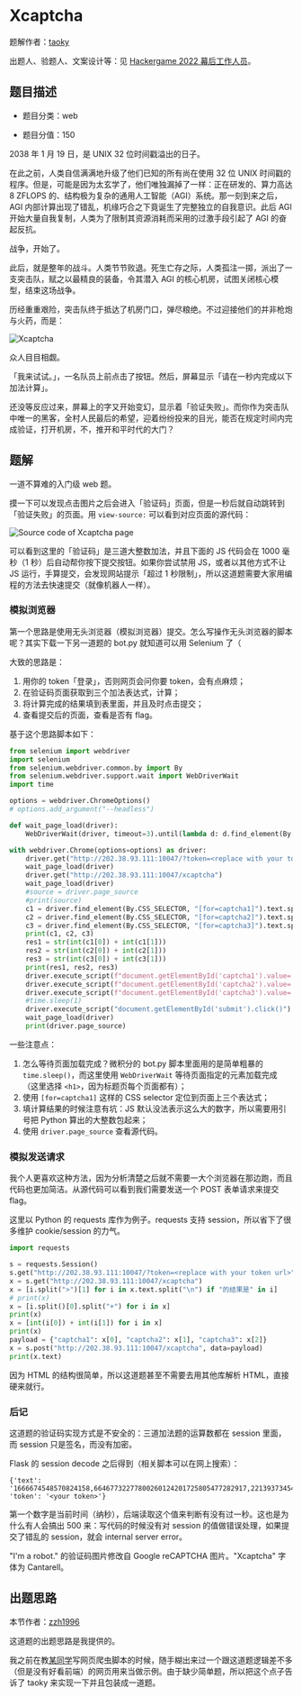 # Xcaptcha

题解作者：[taoky](https://github.com/taoky)

出题人、验题人、文案设计等：见 [Hackergame 2022 幕后工作人员](../../credits.pdf)。

## 题目描述

- 题目分类：web

- 题目分值：150

2038 年 1 月 19 日，是 UNIX 32 位时间戳溢出的日子。

在此之前，人类自信满满地升级了他们已知的所有尚在使用 32 位 UNIX 时间戳的程序。但是，可能是因为太玄学了，他们唯独漏掉了一样：正在研发的、算力高达 8 ZFLOPS 的、结构极为复杂的通用人工智能（AGI）系统。那一刻到来之后，AGI 内部计算出现了错乱，机缘巧合之下竟诞生了完整独立的自我意识。此后 AGI 开始大量自我复制，人类为了限制其资源消耗而采用的过激手段引起了 AGI 的奋起反抗。

战争，开始了。

此后，就是整年的战斗。人类节节败退。死生亡存之际，人类孤注一掷，派出了一支突击队，赋之以最精良的装备，令其潜入 AGI 的核心机房，试图关闭核心模型，结束这场战争。

历经重重艰险，突击队终于抵达了机房门口，弹尽粮绝。不过迎接他们的并非枪炮与火药，而是：

![Xcaptcha](files/xcaptcha.png)

众人目目相觑。

「我来试试。」，一名队员上前点击了按钮。然后，屏幕显示「请在一秒内完成以下加法计算」。

还没等反应过来，屏幕上的字又开始变幻，显示着「验证失败」。而你作为突击队中唯一的黑客，全村人民最后的希望，迎着纷纷投来的目光，能否在规定时间内完成验证，打开机房，不，推开和平时代的大门？

## 题解

一道不算难的入门级 web 题。

摸一下可以发现点击图片之后会进入「验证码」页面，但是一秒后就自动跳转到「验证失败」的页面。用 `view-source:` 可以看到对应页面的源代码：

![Source code of Xcaptcha page](assets/source.png)

可以看到这里的「验证码」是三道大整数加法，并且下面的 JS 代码会在 1000 毫秒（1 秒）后自动帮你按下提交按钮。如果你尝试禁用 JS，或者以其他方式不让 JS 运行，手算提交，会发现网站提示「超过 1 秒限制」，所以这道题需要大家用编程的方法去快速提交（就像机器人一样）。

### 模拟浏览器

第一个思路是使用无头浏览器（模拟浏览器）提交。怎么写操作无头浏览器的脚本呢？其实下载一下另一道题的 bot.py 就知道可以用 Selenium 了（

大致的思路是：

1. 用你的 token「登录」，否则网页会问你要 token，会有点麻烦；
2. 在验证码页面获取到三个加法表达式，计算；
3. 将计算完成的结果填到表里面，并且及时点击提交；
4. 查看提交后的页面，查看是否有 flag。

基于这个思路脚本如下：

```python
from selenium import webdriver
import selenium
from selenium.webdriver.common.by import By
from selenium.webdriver.support.wait import WebDriverWait
import time

options = webdriver.ChromeOptions()
# options.add_argument("--headless")

def wait_page_load(driver):
    WebDriverWait(driver, timeout=3).until(lambda d: d.find_element(By.TAG_NAME, "h1"))  # https://www.selenium.dev/documentation/webdriver/waits/#explicit-wait

with webdriver.Chrome(options=options) as driver:
    driver.get("http://202.38.93.111:10047/?token=<replace with your token url>")
    wait_page_load(driver)
    driver.get("http://202.38.93.111:10047/xcaptcha")
    wait_page_load(driver)
    #source = driver.page_source
    #print(source)
    c1 = driver.find_element(By.CSS_SELECTOR, "[for=captcha1]").text.split()[0].split("+")
    c2 = driver.find_element(By.CSS_SELECTOR, "[for=captcha2]").text.split()[0].split("+")
    c3 = driver.find_element(By.CSS_SELECTOR, "[for=captcha3]").text.split()[0].split("+")
    print(c1, c2, c3)
    res1 = str(int(c1[0]) + int(c1[1]))
    res2 = str(int(c2[0]) + int(c2[1]))
    res3 = str(int(c3[0]) + int(c3[1]))
    print(res1, res2, res3)
    driver.execute_script(f"document.getElementById('captcha1').value='{res1}'")
    driver.execute_script(f"document.getElementById('captcha2').value='{res2}'")
    driver.execute_script(f"document.getElementById('captcha3').value='{res3}'")
    #time.sleep(1)
    driver.execute_script("document.getElementById('submit').click()")
    wait_page_load(driver)
    print(driver.page_source)
```

一些注意点：

1. 怎么等待页面加载完成？微积分的 bot.py 脚本里面用的是简单粗暴的 `time.sleep()`，而这里使用 `WebDriverWait` 等待页面指定的元素加载完成（这里选择 `<h1>`，因为标题页每个页面都有）；
2. 使用 `[for=captcha1]` 这样的 CSS selector 定位到页面上三个表达式；
3. 填计算结果的时候注意有坑：JS 默认没法表示这么大的数字，所以需要用引号把 Python 算出的大整数包起来；
4. 使用 `driver.page_source` 查看源代码。

### 模拟发送请求

我个人更喜欢这种方法，因为分析清楚之后就不需要一大个浏览器在那边跑，而且代码也更加简洁。从源代码可以看到我们需要发送一个 POST 表单请求来提交 flag。

这里以 Python 的 requests 库作为例子。requests 支持 session，所以省下了很多维护 cookie/session 的力气。

```python
import requests

s = requests.Session()
s.get("http://202.38.93.111:10047/?token=<replace with your token url>")
x = s.get("http://202.38.93.111:10047/xcaptcha")
x = [i.split(">")[1] for i in x.text.split("\n") if "的结果是" in i]
# print(x)
x = [i.split()[0].split("+") for i in x]
print(x)
x = [int(i[0]) + int(i[1]) for i in x]
print(x)
payload = {"captcha1": x[0], "captcha2": x[1], "captcha3": x[2]}
x = s.post("http://202.38.93.111:10047/xcaptcha", data=payload)
print(x.text)
```

因为 HTML 的结构很简单，所以这道题甚至不需要去用其他库解析 HTML，直接硬来就行。

### 后记

这道题的验证码实现方式是不安全的：三道加法题的运算数都在 session 里面，而 session 只是签名，而没有加密。

Flask 的 session decode 之后得到（相关脚本可以在网上搜索）：

```
{'text': '1666674548570824158,66467732277800260124201725805477282917,22139373454855985320882481971524800186,31702129022979749249613434163554577895,161854887976658371921074862337403274133,321105066435285308468241182826762748245,2273430371246498028202935737745551492', 'token': '<your token>'}
```

第一个数字是当前时间（纳秒），后端读取这个值来判断有没有过一秒。这也是为什么有人会搞出 500 来：写代码的时候没有对 session 的值做错误处理，如果提交了错乱的 session，就会 internal server error。

"I'm a robot." 的验证码图片修改自 Google reCAPTCHA 图片。"Xcaptcha" 字体为 Cantarell。

## 出题思路

本节作者：[zzh1996](https://github.com/zzh1996)

这道题的出题思路是我提供的。

我之前在教[某同学](https://ustcqzy.github.io/)写网页爬虫脚本的时候，随手糊出来过一个跟这道题逻辑差不多（但是没有好看前端）的网页用来当做示例。由于缺少简单题，所以把这个点子告诉了 taoky 来实现一下并且包装成一道题。
